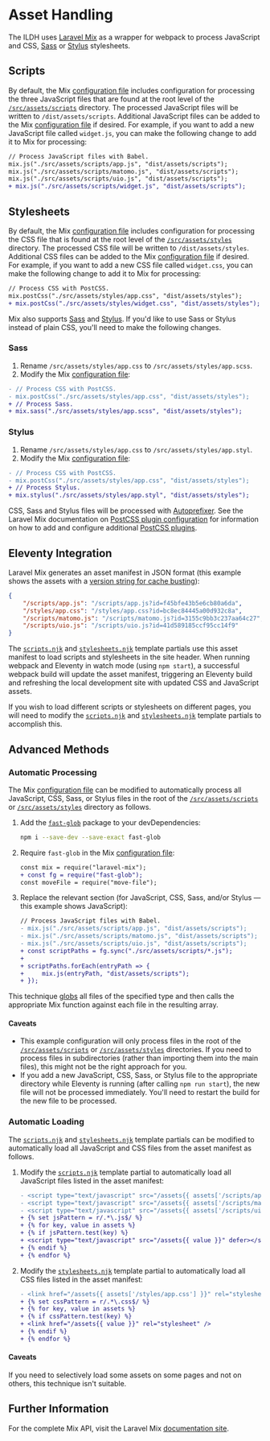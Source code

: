 # Asset Handling

The ILDH uses [Laravel Mix](https://laravel-mix.com) as a wrapper for webpack to process JavaScript and CSS,
[Sass](http://sass-lang.com) or [Stylus](http://stylus-lang.com) stylesheets.

## Scripts

By default, the Mix [configuration file](../../webpack.mix.js) includes configuration for processing the three
JavaScript files that are found at the root level of the [`/src/assets/scripts`](scripts) directory. The processed
JavaScript files will be written to `/dist/assets/scripts`. Additional JavaScript files can be added to the Mix
[configuration file](../../webpack.mix.js) if desired. For example, if you want to add a new JavaScript file called
`widget.js`, you can make the following change to add it to Mix for processing:

```diff
// Process JavaScript files with Babel.
mix.js("./src/assets/scripts/app.js", "dist/assets/scripts");
mix.js("./src/assets/scripts/matomo.js", "dist/assets/scripts");
mix.js("./src/assets/scripts/uio.js", "dist/assets/scripts");
+ mix.js("./src/assets/scripts/widget.js", "dist/assets/scripts");
```

## Stylesheets

By default, the Mix [configuration file](../../webpack.mix.js) includes configuration for processing the CSS file that
is found at the root level of the [`/src/assets/styles`](styles) directory. The processed CSS file will be written to
`/dist/assets/styles`. Additional CSS files can be added to the Mix [configuration file](../../webpack.mix.js) if
desired. For example, if you want to add a new CSS file called `widget.css`, you can make the following change to add it
to Mix for processing:

```diff
// Process CSS with PostCSS.
mix.postCss("./src/assets/styles/app.css", "dist/assets/styles");
+ mix.postCss("./src/assets/styles/widget.css", "dist/assets/styles");
```

Mix also supports [Sass](https://sass-lang.com) and [Stylus](https://stylus-lang.com). If you'd like to use Sass or
Stylus instead of plain CSS, you'll need to make the following changes.

### Sass

1. Rename `/src/assets/styles/app.css` to `/src/assets/styles/app.scss`.
2. Modify the Mix [configuration file](../../webpack.mix.js):

```diff
- // Process CSS with PostCSS.
- mix.postCss("./src/assets/styles/app.css", "dist/assets/styles");
+ // Process Sass.
+ mix.sass("./src/assets/styles/app.scss", "dist/assets/styles");
```

### Stylus

1. Rename `/src/assets/styles/app.css` to `/src/assets/styles/app.styl`.
2. Modify the Mix [configuration file](../../webpack.mix.js):

```diff
- // Process CSS with PostCSS.
- mix.postCss("./src/assets/styles/app.css", "dist/assets/styles");
+ // Process Stylus.
+ mix.stylus("./src/assets/styles/app.styl", "dist/assets/styles");
```

CSS, Sass and Stylus files will be processed with [Autoprefixer](https://github.com/postcss/autoprefixer). See the
Laravel Mix documentation on [PostCSS plugin
configuration](https://laravel-mix.com/docs/5.0/css-preprocessors#postcss-plugins) for information on how to add and
configure additional [PostCSS plugins](https://github.com/postcss/postcss/blob/master/docs/plugins.md).

## Eleventy Integration

Laravel Mix generates an asset manifest in JSON format (this example shows the assets with a [version string for cache
busting](https://laravel-mix.com/docs/5.0/versioning)):

```json
{
    "/scripts/app.js": "/scripts/app.js?id=f45bfe43b5e6cb80a6da",
    "/styles/app.css": "/styles/app.css?id=bc8ec84445a00d932c8a",
    "/scripts/matomo.js": "/scripts/matomo.js?id=3155c9bb3c237aa64c27",
    "/scripts/uio.js": "/scripts/uio.js?id=41d589185ccf95cc14f9"
}
```

The [`scripts.njk`](../_includes/partials/scripts.njk) and [`stylesheets.njk`](../_includes/partials/stylesheets.njk)
template partials use this asset manifest to load scripts and stylesheets in the site header. When running webpack and
Eleventy in watch mode (using `npm start`), a successful webpack build will update the asset manifest, triggering an
Eleventy build and refreshing the local development site with updated CSS and JavaScript assets.

If you wish to load different scripts or stylesheets on different pages, you will need to modify the
[`scripts.njk`](../_includes/partials/scripts.njk) and [`stylesheets.njk`](../_includes/partials/stylesheets.njk)
template partials to accomplish this.

## Advanced Methods

### Automatic Processing

The Mix [configuration file](../../webpack.mix.js) can be modified to automatically process all JavaScript, CSS, Sass,
or Stylus files in the root of the [`/src/assets/scripts`](scripts) or [`/src/assets/styles`](styles) directory as
follows.

1. Add the [`fast-glob`](https://www.npmjs.com/package/fast-glob) package to your devDependencies:

    ```bash
    npm i --save-dev --save-exact fast-glob
    ```

2. Require `fast-glob` in the Mix [configuration file](../../webpack.mix.js):

    ```diff
    const mix = require("laravel-mix");
    + const fg = require("fast-glob");
    const moveFile = require("move-file");
    ```

3. Replace the relevant section (for JavaScript, CSS, Sass, and/or Stylus — this example shows JavaScript):

    ```diff
    // Process JavaScript files with Babel.
    - mix.js("./src/assets/scripts/app.js", "dist/assets/scripts");
    - mix.js("./src/assets/scripts/matomo.js", "dist/assets/scripts");
    - mix.js("./src/assets/scripts/uio.js", "dist/assets/scripts");
    + const scriptPaths = fg.sync("./src/assets/scripts/*.js");
    +
    + scriptPaths.forEach(entryPath => {
    +     mix.js(entryPath, "dist/assets/scripts");
    + });
    ```

This technique [globs](https://en.wikipedia.org/wiki/Glob_(programming)) all files of the specified type and then calls
the appropriate Mix function against each file in the resulting array.

#### Caveats

- This example configuration will only process files in the root of the [`/src/assets/scripts`](scripts) or
  [`/src/assets/styles`](styles) directories. If you need to process files in subdirectories (rather than importing them
  into the main files), this might not be the right approach for you.
- If you add a new JavaScript, CSS, Sass, or Stylus file to the appropriate directory while Eleventy is running (after
  calling `npm run start`), the new file will not be processed immediately. You'll need to restart the build for the new
  file to be processed.

### Automatic Loading

The [`scripts.njk`](../_includes/partials/scripts.njk) and [`stylesheets.njk`](../_includes/partials/stylesheets.njk)
template partials can be modified to automatically load all JavaScript and CSS files from the asset manifest as follows.

1. Modify the [`scripts.njk`](../_includes/partials/scripts.njk) template partial to automatically load all JavaScript
   files listed in the asset manifest:

    ```diff
    - <script type="text/javascript" src="/assets{{ assets['/scripts/app.js'] }}" defer></script>
    - <script type="text/javascript" src="/assets{{ assets['/scripts/matomo.js'] }}" defer></script>
    - <script type="text/javascript" src="/assets{{ assets['/scripts/uio.js'] }}" defer></script>
    + {% set jsPattern = r/.*\.js$/ %}
    + {% for key, value in assets %}
    + {% if jsPattern.test(key) %}
    + <script type="text/javascript" src="/assets{{ value }}" defer></script>
    + {% endif %}
    + {% endfor %}
    ```

2. Modify the [`stylesheets.njk`](../_includes/partials/stylesheets.njk) template partial to automatically load all CSS
   files listed in the asset manifest:

    ```diff
    - <link href="/assets{{ assets['/styles/app.css'] }}" rel="stylesheet" />
    + {% set cssPattern = r/.*\.css$/ %}
    + {% for key, value in assets %}
    + {% if cssPattern.test(key) %}
    + <link href="/assets{{ value }}" rel="stylesheet" />
    + {% endif %}
    + {% endfor %}
    ```

#### Caveats

If you need to selectively load some assets on some pages and not on others, this technique isn't suitable.

## Further Information

For the complete Mix API, visit the Laravel Mix [documentation site](https://laravel-mix.com/docs/5.0/installation).
